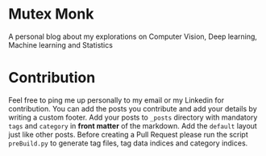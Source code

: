 # Mutex Monk
A personal blog about my explorations on Computer Vision, Deep learning, Machine learning and Statistics

# Contribution 
Feel free to ping me up personally to my email or my Linkedin for contribution. You can add the posts you contribute and add your details by writing a custom footer. Add your posts to ```_posts``` directory with mandatory ```tags``` and ```category``` in **front matter** of the markdown. Add the ```default``` layout just like other posts. 
Before creating a Pull Request please run the script ```preBuild.py``` to generate tag files, tag data indices and category indices. 



